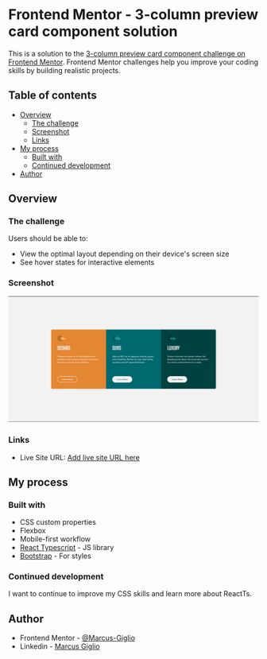 # Frontend Mentor - 3-column preview card component solution

This is a solution to the [3-column preview card component challenge on Frontend Mentor](https://www.frontendmentor.io/challenges/3column-preview-card-component-pH92eAR2-). Frontend Mentor challenges help you improve your coding skills by building realistic projects.

## Table of contents

- [Overview](#overview)
  - [The challenge](#the-challenge)
  - [Screenshot](#screenshot)
  - [Links](#links)
- [My process](#my-process)
  - [Built with](#built-with)
  - [Continued development](#continued-development)
- [Author](#author)

## Overview

### The challenge

Users should be able to:

- View the optimal layout depending on their device's screen size
- See hover states for interactive elements

### Screenshot

![](./src/assets/Screenshot.png)

### Links

- Live Site URL: [Add live site URL here](https://your-live-site-url.com)

## My process

### Built with

- CSS custom properties
- Flexbox
- Mobile-first workflow
- [React Typescript](https://www.typescriptlang.org/docs/handbook/react.html) - JS library
- [Bootstrap](https://getbootstrap.com/docs/5.2/getting-started/introduction/) - For styles

### Continued development

I want to continue to improve my CSS skills and learn more about ReactTs.

## Author

- Frontend Mentor - [@Marcus-Giglio](https://www.frontendmentor.io/profile/Marcus-Giglio)
- Linkedin - [Marcus Giglio](https://www.linkedin.com/in/marcus-g-514b51175/)

